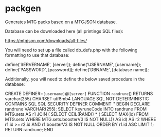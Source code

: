 # packgen

Generates MTG packs based on a MTGJSON database.

Database can be downloaded here (all printings SQL files):

https://mtgjson.com/downloads/all-files/

You will need to set up a file called db_defs.php with the following formatting to use that database:


define('SERVERNAME', [server]);
define('USERNAME', [username]);
define('PASSWORD', [password]);
define('DBNAME', [database name]);

Additionally, you will need to define the below saved procedure in the database:

CREATE DEFINER=`[username]`@`[server]` FUNCTION `randrune`()
RETURNS varchar(255) CHARSET utf8mb4
LANGUAGE SQL
NOT DETERMINISTIC
CONTAINS SQL
SQL SECURITY DEFINER
COMMENT ''
BEGIN
DECLARE randrune VARCHAR(255);
SELECT keyruneCode INTO randrune
FROM MTG.sets AS r1
JOIN
 (
SELECT CEIL(RAND() *
 (
SELECT MAX(id)
FROM MTG.sets
WHERE MTG.sets.boosterV3 IS NOT NULL)) AS id) AS r2
WHERE r1.id >= r2.id AND r1.boosterV3 IS NOT NULL
ORDER BY r1.id ASC
LIMIT 1;
RETURN randrune;
END


